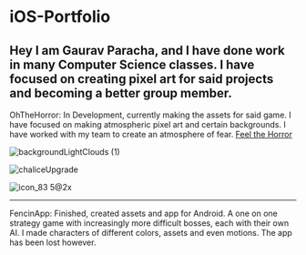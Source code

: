 # iOS-Portfolio
Hey I am Gaurav Paracha, and I have done work in many Computer Science classes. I have focused on creating pixel art for said projects and becoming a better group member. 
---------------------------------------------------------------------------------------------------------
OhTheHorror: In Development, currently making the assets for said game. I have focused on making atmospheric pixel art and certain backgrounds. I have worked with my team to create an atmosphere of fear.
[Feel the Horror](https://github.com/EvanRista/OhTheHorror.git)

![backgroundLightClouds (1)](https://user-images.githubusercontent.com/98774992/161837598-30cd039f-9c59-430a-a4f2-1224f0c2f7fe.gif)

![chaliceUpgrade](https://user-images.githubusercontent.com/98774992/161330529-ce5b5100-92f2-4982-bcdb-278f9e62b266.png)

![icon_83 5@2x](https://user-images.githubusercontent.com/98774992/161330564-fb88b3af-2d73-4615-bd8d-99c501e2889a.png)

---------------------------------------------------------------------------------------------------------
FencinApp: Finished, created assets and app for Android. A one on one strategy game with increasingly more difficult bosses, each with their own AI. I made characters of different colors, assets and even motions. The app has been lost however.
